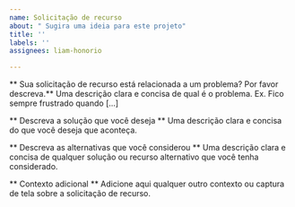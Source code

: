 ```yaml
---
name: Solicitação de recurso
about: " Sugira uma ideia para este projeto"
title: ''
labels: ''
assignees: liam-honorio

---
```


** Sua solicitação de recurso está relacionada a um problema? Por favor descreva.**
Uma descrição clara e concisa de qual é o problema. Ex. Fico sempre frustrado quando [...]

** Descreva a solução que você deseja **
Uma descrição clara e concisa do que você deseja que aconteça.

** Descreva as alternativas que você considerou **
Uma descrição clara e concisa de qualquer solução ou recurso alternativo que você tenha considerado.

** Contexto adicional **
Adicione aqui qualquer outro contexto ou captura de tela sobre a solicitação de recurso.

